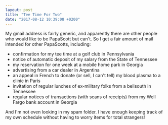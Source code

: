```yaml
---
layout: post
title: "Tee Time For Two"
date: "2017-08-12 10:39:08 +0200"
---
```

My gmail address is fairly generic, and apparently there are other people who would like to be PapaScott but can't. So I get a fair amount of mail intended for other PapaScotts, including:

* confirmation for my tee time at a golf club in Pennsylvania
* notice of automatic deposit of my salary from the State of Tennessee
* my reservation for one week at a mobile home park in Georgia
* advertising from a car dealer in Argentina
* an appeal in French to donate (or sell, I can't tell) my blood plasma to a clinic in Paris
* invitation of regular lunches of ex-military folks from a bellsouth in Tennessee
* regular notices of transactions (with scans of receipts) from my Well Fargo bank account in Georgia

And I'm not even looking in my spam folder. I have enough keeping track of my own schedule without having to worry items for total strangers!
